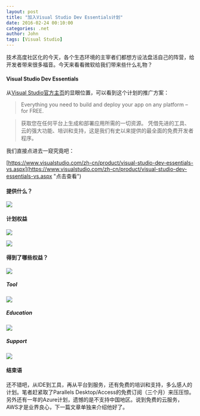 ```yaml
---
layout: post
title: "加入Visual Studio Dev Essentials计划"
date: 2016-02-24 00:10:00
categories: .net
author: John
tags: [Visual Studio]
---
```


技术高度社区化的今天，各个生态环境的主宰者们都想方设法盘活自己的阵营，给开发者带来很多福音。今天来看看微软给我们带来些什么礼物？

#### Visual Studio Dev Essentials
从[Visual Studio官方主页](http://www.visualstudio.com)的显眼位置，可以看到这个计划的推广方案：

> Everything you need to build and deploy your app on any platform – for FREE.

> 获取您在任何平台上生成和部署应用所需的一切资源。 凭借先进的工具、云的强大功能、培训和支持，这是我们有史以来提供的最全面的免费开发者程序。

我们直接点进去一窥究竟吧：

[https://www.visualstudio.com/zh-cn/product/visual-studio-dev-essentials-vs.aspx](https://www.visualstudio.com/zh-cn/product/visual-studio-dev-essentials-vs.aspx "点击查看")

#### 提供什么？
![](http://d.pcs.baidu.com/thumbnail/6e8a2d2ba88ca7c39d3f13eb3cf7ba41?fid=486812351-250528-95413115754368&time=1456239600&sign=FDTAER-DCb740ccc5511e5e8fedcff06b081203-Xm4DT%2FgsHDLtnUEfxGHOitmtZ0U%3D&rt=sh&expires=2h&r=874365622&sharesign=unknown&size=c710_u500&quality=100)

#### 计划权益
![](http://d.pcs.baidu.com/thumbnail/e7d68829e59693942e5cdbb11bb108ce?fid=486812351-250528-418100085648818&time=1456239600&sign=FDTAER-DCb740ccc5511e5e8fedcff06b081203-4HaapEuVybPf%2FlYBhUzMFDV7%2Bgs%3D&rt=sh&expires=2h&r=156699191&sharesign=unknown&size=c710_u500&quality=100)

![](http://d.pcs.baidu.com/thumbnail/e6a430c629349af1efbcf7f6f6680e84?fid=486812351-250528-256900225569292&time=1456239600&sign=FDTAER-DCb740ccc5511e5e8fedcff06b081203-5X9mFdLqZQ7nMbHcP0no7Rtisek%3D&rt=sh&expires=2h&r=523578776&sharesign=unknown&size=c710_u500&quality=100)

#### 得到了哪些权益？
![](http://d.pcs.baidu.com/thumbnail/88581f44b29a051692898f787a368669?fid=486812351-250528-141700508135080&time=1456239600&sign=FDTAER-DCb740ccc5511e5e8fedcff06b081203-m6a9cC1S0mJYU9DT%2BZ45BsfP0hU%3D&rt=sh&expires=2h&r=630380735&sharesign=unknown&size=c710_u500&quality=100)

##### Tool
![](http://d.pcs.baidu.com/thumbnail/2af2f257afdbbcc8c8639dc59aea18e0?fid=486812351-250528-20046601957936&time=1456239600&sign=FDTAER-DCb740ccc5511e5e8fedcff06b081203-6TGUHsR6cGHJDJyuo0mauFhoh%2Fs%3D&rt=sh&expires=2h&r=768194222&sharesign=unknown&size=c710_u500&quality=100)

##### Education
![](http://d.pcs.baidu.com/thumbnail/1df91f6b8b6005f9b32b36f2e533333a?fid=486812351-250528-1089890492205631&time=1456239600&sign=FDTAER-DCb740ccc5511e5e8fedcff06b081203-0AWJeL2yDgsPdxi%2F3%2BSNcQRp9fQ%3D&rt=sh&expires=2h&r=856630115&sharesign=unknown&size=c710_u500&quality=100)

##### Support
![](http://d.pcs.baidu.com/thumbnail/c5e6c40dc7b14700a277b278be2937a1?fid=486812351-250528-145749412269720&time=1456239600&sign=FDTAER-DCb740ccc5511e5e8fedcff06b081203-aoIRRlSYvRDpNbABpnu0GrywVJM%3D&rt=sh&expires=2h&r=994658007&sharesign=unknown&size=c710_u500&quality=100)

#### 结束语
还不错吧，从IDE到工具，再从平台到服务，还有免费的培训和支持，多么感人的计划。笔者赶紧取了Parallels Desktop/Access的免费订阅（三个月）来压压惊。另外还有一年的Azure计划，遗憾的是不支持中国地区。说到免费的云服务，AWS才是业界良心，下一篇文章单独来介绍他好了。